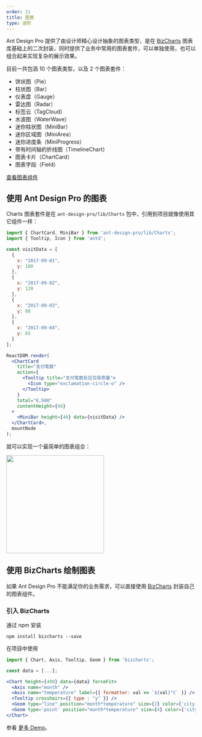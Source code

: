 ```yaml
---
order: 11
title: 图表
type: 进阶
---
```


Ant Design Pro 提供了由设计师精心设计抽象的图表类型，是在 [BizCharts](https://github.com/alibaba/BizCharts) 图表库基础上的二次封装，同时提供了业务中常用的图表套件，可以单独使用，也可以组合起来实现复杂的展示效果。

目前一共包涵 10 个图表类型，以及 2 个图表套件：

* 饼状图（Pie）
* 柱状图（Bar）
* 仪表盘（Gauge）
* 雷达图（Radar）
* 标签云（TagCloud）
* 水波图（WaterWave）
* 迷你柱状图（MiniBar）
* 迷你区域图（MiniArea）
* 迷你进度条（MiniProgress）
* 带有时间轴的折线图（TimelineChart）
* 图表卡片（ChartCard）
* 图表字段（Field）

[查看图表组件](http://pro.ant.design/components/Charts)

## 使用 Ant Design Pro 的图表

Charts 图表套件是在 `ant-design-pro/lib/Charts` 包中，引用到项目就像使用其它组件一样：

```jsx
import { ChartCard, MiniBar } from 'ant-design-pro/lib/Charts';
import { Tooltip, Icon } from 'antd';

const visitData = [
  {
    x: "2017-09-01",
    y: 100
  },
  {
    x: "2017-09-02",
    y: 120
  },
  {
    x: "2017-09-03",
    y: 88
  },
  {
    x: "2017-09-04",
    y: 65
  }
];

ReactDOM.render(
  <ChartCard
    title="支付笔数"
    action={
      <Tooltip title="支付笔数反应交易质量">
        <Icon type="exclamation-circle-o" />
      </Tooltip>
    }
    total="6,500"
    contentHeight={46}
  >
    <MiniBar height={46} data={visitData} />
  </ChartCard>,
  mountNode
);
```

就可以实现一个最简单的图表组合：

<img width="260" src="https://gw.alipayobjects.com/zos/rmsportal/yzmUFELvhCXXhsIRZOLT.png" />

## 使用 BizCharts 绘制图表

如果 Ant Design Pro 不能满足你的业务需求，可以直接使用 [BizCharts](https://github.com/alibaba/BizCharts) 封装自己的图表组件。

### 引入 BizCharts

通过 npm 安装

```
npm install bizcharts --save
```

在项目中使用

```jsx
import { Chart, Axis, Tooltip, Geom } from 'bizcharts';

const data = [...];

<Chart height={400} data={data} forceFit>
  <Axis name="month" />
  <Axis name="temperature" label={{ formatter: val => `${val}°C` }} />
  <Tooltip crosshairs={{ type : "y" }} />
  <Geom type="line" position="month*temperature" size={2} color={'city'} />
  <Geom type='point' position="month*temperature" size={4} color={'city'} />
</Chart>
```

参看 [更多 Demo](https://alibaba.github.io/BizCharts/demo.html)。

